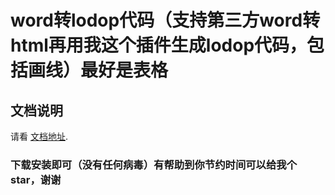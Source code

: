 # word转lodop代码（支持第三方word转html再用我这个插件生成lodop代码，包括画线）最好是表格

## 文档说明

请看 [文档地址](http://euzhi.com/lodop/).

### 下载安装即可（没有任何病毒）有帮助到你节约时间可以给我个star，谢谢
